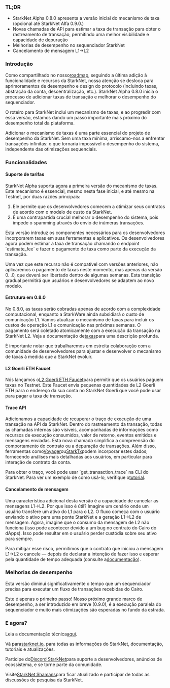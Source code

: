 ### TL;DR

* StarkNet Alpha 0.8.0 apresenta a versão inicial do mecanismo de taxa (opcional até StarkNet Alfa 0.9.0.)
* Novas chamadas de API para estimar a taxa de transação para obter o rastreamento de transação, permitindo uma melhor visibilidade e capacidade de depuração
* Melhorias de desempenho no sequenciador StarkNet
* Cancelamento de mensagem L1→L2

### Introdução

Como compartilhado no nosso[roadmap](https://www.notion.so/starkware/StarkNet-Alpha-Features-Tentative-Roadmap-f2b8f5f25a2d4d1cb3265fb82a098c51), seguindo a última adição à funcionalidade e recursos da StarkNet, nossa atenção se desloca para aprimoramentos de desempenho e design do protocolo (incluindo taxas, abstração da conta, descentralização, etc.). StarkNet Alpha 0.8.0 inicia o processo de adicionar taxas de transação e melhorar o desempenho do sequenciador.

O roteiro para StarkNet inclui um mecanismo de taxas, e ao progredir com essa versão, estamos dando um passo importante mais próximo do desempenho total da plataforma.

Adicionar o mecanismo de taxas é uma parte essencial do projeto de desempenho da StarkNet. Sem uma taxa mínima, arriscamo-nos a enfrentar transações infinitas: o que tornaria impossível o desempenho do sistema, independente das otimizações sequenciais.

### Funcionalidades

#### Suporte de tarifas

StarkNet Alpha suporta agora a primeira versão do mecanismo de taxas. Este mecanismo é essencial, mesmo nesta fase inicial, e até mesmo na Testnet, por duas razões principais:

1. Ele permite que os desenvolvedores comecem a otimizar seus contratos de acordo com o modelo de custo da StarkNet.
2. É uma contrapartida crucial melhorar o desempenho do sistema, pois impede o spamming através do envio de inúmeras transações.

Esta versão introduz os componentes necessários para os desenvolvedores incorporarem taxas em suas ferramentas e aplicativos. Os desenvolvedores agora podem estimar a taxa de transação chamando o endpoint \`estimate_fee\` e fazer o pagamento de taxa como parte da execução da transação.

Uma vez que este recurso não é compatível com versões anteriores, não aplicaremos o pagamento de taxas neste momento, mas apenas da versão 0. .0, que deverá ser libertado dentro de algumas semanas. Esta transição gradual permitirá que usuários e desenvolvedores se adaptem ao novo modelo.

#### Estrutura em 0.8.0

No 0.8.0, as taxas serão cobradas apenas de acordo com a complexidade computacional, enquanto a StarkWare ainda subsidiará o custo de comunicação L1. Vamos atualizar o mecanismo de taxas para incluir os custos de operação L1 e comunicação nas próximas semanas. O pagamento será coletado atomicamente com a execução da transação na StarkNet L2. Veja a documentação de[taxas](https://starknet.io/documentation/fee-mechanism/)para uma descrição profunda.

É importante notar que trabalharemos em estreita colaboração com a comunidade de desenvolvedores para ajustar e desenvolver o mecanismo de taxas à medida que a StarkNet evoluir.

#### L2 Goerli ETH Faucet

Nós lançamos o[L2 Goerli ETH Faucet](https://faucet.goerli.starknet.io/)para permitir que os usuários paguem taxas no Testnet. Este Faucet envia pequenas quantidades de L2 Goerli ETH para o endereço da sua conta no StarkNet Goerli que você pode usar para pagar a taxa de transação.

#### Trace API

Adicionamos a capacidade de recuperar o traço de execução de uma transação na API da StarkNet. Dentro do rastreamento da transação, todas as chamadas internas são visíveis, acompanhadas de informações como recursos de execução consumidos, valor de retorno, eventos emitidos e mensagens enviadas. Esta nova chamada simplifica a compreensão do comportamento do contrato ou a depuração de transações. Além disso, ferramentas como[Voyager](https://voyager.online/)ou[StarkTx](https://starktx.info/)podem incorporar estes dados; fornecendo análises mais detalhadas aos usuários, em particular para interação de contrato da conta.

Para obter o traço, você pode usar \`get_transaction_trace\` na CLI do StarkNet. Para ver um exemplo de como usá-lo, verifique o[tutorial](https://www.cairo-lang.org/docs/hello_starknet/cli.html?#get-transaction-trace).

#### Cancelamento de mensagem

Uma característica adicional desta versão é a capacidade de cancelar as mensagens L1→L2. Por que isso é útil? Imagine um cenário onde um usuário transfere um ativo do L1 para o L2. O fluxo começa com o usuário enviando o ativo para uma ponte StarkNet e a geração L1→L2 de mensagem. Agora, imagine que o consumo da mensagem de L2 não funciona (isso pode acontecer devido a um bug no contrato do Cairo do dApps). Isso pode resultar em o usuário perder custódia sobre seu ativo para sempre.

Para mitigar esse risco, permitimos que o contrato que iniciou a mensagem L1→L2 o cancele — depois de declarar a intenção de fazer isso e esperar pela quantidade de tempo adequada (consulte a[documentação](https://starknet.io/l1-l2-messaging/#cancellation)).

### Melhorias de desempenho

Esta versão diminui significativamente o tempo que um sequenciador precisa para executar um fluxo de transações recebidas do Cairo.

Este é apenas o primeiro passo! Nosso próximo grande marco de desempenho, a ser introduzido em breve (0.9.0), é a execução paralela do sequenciador e muito mais otimizações são esperadas no fundo da estrada.

### E agora?

Leia a documentação técnica[aqui](https://starknet.io/documentation/fee-mechanism/).

Vá para[starknet.io](https://starknet.io/), para todas as informações do StarkNet, documentação, tutoriais e atualizações.

Participe do[Discord StarkNet](https://discord.gg/uJ9HZTUk2Y)para suporte a desenvolvedores, anúncios de ecossistema, e se torne parte da comunidade.

Visite[StarkNet Shamans](https://community.starknet.io/)para ficar atualizado e participar de todas as discussões de pesquisa da StarkNet.